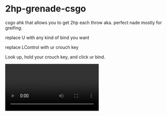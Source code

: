 # 2hp-grenade-csgo
csgo ahk that allows you to get 2hp each throw aka. perfect nade 
mostly for greifing.

replace U with any kind of bind you want

replace LControl with ur crouch key

Look up, hold your crouch key, and click ur bind.

![Preview](https://i.imgur.com/n5w5kNz.mp4)
